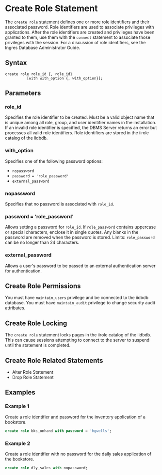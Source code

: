 # Create Role Statement

The `create role` statement defines one or more role identifiers and their associated password. Role identifiers are used to associate privileges with applications. After the role identifiers are created and privileges have been granted to them, use them with the `connect` statement to associate those privileges with the session. For a discussion of role identifiers, see the Ingres Database Administrator Guide.

## Syntax

```
create role role_id {, role_id}
          [with with_option {, with_option}];
```

## Parameters

### role_id
Specifies the role identifier to be created. Must be a valid object name that is unique among all role, group, and user identifier names in the installation. If an invalid role identifier is specified, the DBMS Server returns an error but processes all valid role identifiers. Role identifiers are stored in the iirole catalog of the iidbdb.

### with_option
Specifies one of the following password options:
- `nopassword`
- `password = 'role_password'`
- `external_password`

### nopassword
Specifies that no password is associated with `role_id`.

### password = 'role_password'
Allows setting a password for `role_id`. If `role_password` contains uppercase or special characters, enclose it in single quotes. Any blanks in the password are removed when the password is stored. Limits: `role_password` can be no longer than 24 characters.

### external_password
Allows a user's password to be passed to an external authentication server for authentication.

## Create Role Permissions

You must have `maintain_users` privilege and be connected to the iidbdb database. You must have `maintain_audit` privilege to change security audit attributes.

## Create Role Locking

The `create role` statement locks pages in the iirole catalog of the iidbdb. This can cause sessions attempting to connect to the server to suspend until the statement is completed.

## Create Role Related Statements

- Alter Role Statement
- Drop Role Statement

## Examples

### Example 1
Create a role identifier and password for the inventory application of a bookstore.

```sql
create role bks_onhand with password = 'hgwells';
```

### Example 2
Create a role identifier with no password for the daily sales application of the bookstore.

```sql
create role dly_sales with nopassword;
```
